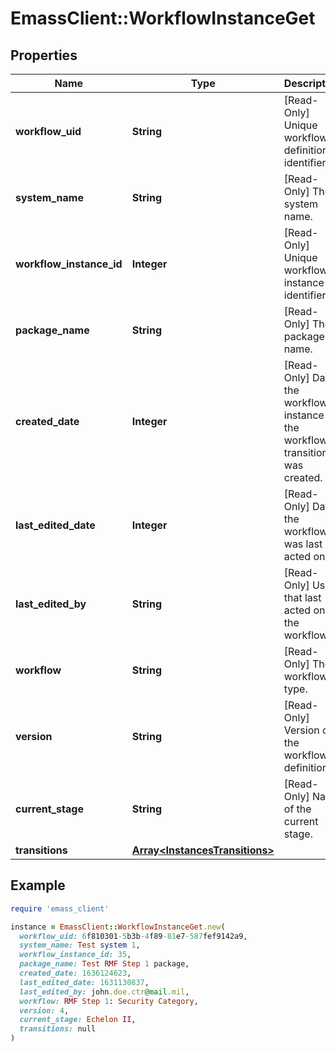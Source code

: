 # EmassClient::WorkflowInstanceGet

## Properties

| Name | Type | Description | Notes |
| ---- | ---- | ----------- | ----- |
| **workflow_uid** | **String** | [Read-Only] Unique workflow definition identifier. | [optional] |
| **system_name** | **String** | [Read-Only] The system name. | [optional] |
| **workflow_instance_id** | **Integer** | [Read-Only] Unique workflow instance identifier. | [optional] |
| **package_name** | **String** | [Read-Only] The package name. | [optional] |
| **created_date** | **Integer** | [Read-Only] Date the workflow instance or the workflow transition was created. | [optional] |
| **last_edited_date** | **Integer** | [Read-Only] Date the workflow was last acted on. | [optional] |
| **last_edited_by** | **String** | [Read-Only] User that last acted on the workflow. | [optional] |
| **workflow** | **String** | [Read-Only] The workflow type. | [optional] |
| **version** | **String** | [Read-Only] Version of the workflow definition. | [optional] |
| **current_stage** | **String** | [Read-Only] Name of the current stage. | [optional] |
| **transitions** | [**Array&lt;InstancesTransitions&gt;**](InstancesTransitions.md) |  | [optional] |

## Example

```ruby
require 'emass_client'

instance = EmassClient::WorkflowInstanceGet.new(
  workflow_uid: 6f810301-5b3b-4f89-81e7-587fef9142a9,
  system_name: Test system 1,
  workflow_instance_id: 35,
  package_name: Test RMF Step 1 package,
  created_date: 1636124623,
  last_edited_date: 1631130837,
  last_edited_by: john.doe.ctr@mail.mil,
  workflow: RMF Step 1: Security Category,
  version: 4,
  current_stage: Echelon II,
  transitions: null
)
```

